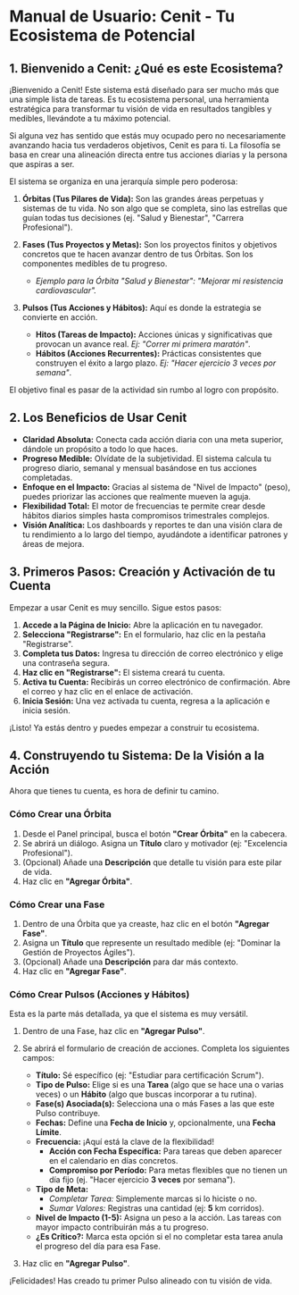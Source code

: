 # Manual de Usuario: Cenit - Tu Ecosistema de Potencial

## 1. Bienvenido a Cenit: ¿Qué es este Ecosistema?

¡Bienvenido a Cenit! Este sistema está diseñado para ser mucho más que una simple lista de tareas. Es tu ecosistema personal, una herramienta estratégica para transformar tu visión de vida en resultados tangibles y medibles, llevándote a tu máximo potencial.

Si alguna vez has sentido que estás muy ocupado pero no necesariamente avanzando hacia tus verdaderos objetivos, Cenit es para ti. La filosofía se basa en crear una alineación directa entre tus acciones diarias y la persona que aspiras a ser.

El sistema se organiza en una jerarquía simple pero poderosa:

1.  **Órbitas (Tus Pilares de Vida):** Son las grandes áreas perpetuas y sistemas de tu vida. No son algo que se completa, sino las estrellas que guían todas tus decisiones (ej. "Salud y Bienestar", "Carrera Profesional").

2.  **Fases (Tus Proyectos y Metas):** Son los proyectos finitos y objetivos concretos que te hacen avanzar dentro de tus Órbitas. Son los componentes medibles de tu progreso.
    *   *Ejemplo para la Órbita "Salud y Bienestar": "Mejorar mi resistencia cardiovascular".*

3.  **Pulsos (Tus Acciones y Hábitos):** Aquí es donde la estrategia se convierte en acción.
    *   **Hitos (Tareas de Impacto):** Acciones únicas y significativas que provocan un avance real. *Ej: "Correr mi primera maratón"*.
    *   **Hábitos (Acciones Recurrentes):** Prácticas consistentes que construyen el éxito a largo plazo. *Ej: "Hacer ejercicio 3 veces por semana"*.

El objetivo final es pasar de la actividad sin rumbo al logro con propósito.

## 2. Los Beneficios de Usar Cenit

*   **Claridad Absoluta:** Conecta cada acción diaria con una meta superior, dándole un propósito a todo lo que haces.
*   **Progreso Medible:** Olvídate de la subjetividad. El sistema calcula tu progreso diario, semanal y mensual basándose en tus acciones completadas.
*   **Enfoque en el Impacto:** Gracias al sistema de "Nivel de Impacto" (peso), puedes priorizar las acciones que realmente mueven la aguja.
*   **Flexibilidad Total:** El motor de frecuencias te permite crear desde hábitos diarios simples hasta compromisos trimestrales complejos.
*   **Visión Analítica:** Los dashboards y reportes te dan una visión clara de tu rendimiento a lo largo del tiempo, ayudándote a identificar patrones y áreas de mejora.

## 3. Primeros Pasos: Creación y Activación de tu Cuenta

Empezar a usar Cenit es muy sencillo. Sigue estos pasos:

1.  **Accede a la Página de Inicio:** Abre la aplicación en tu navegador.
2.  **Selecciona "Registrarse":** En el formulario, haz clic en la pestaña "Registrarse".
3.  **Completa tus Datos:** Ingresa tu dirección de correo electrónico y elige una contraseña segura.
4.  **Haz clic en "Registrarse":** El sistema creará tu cuenta.
5.  **Activa tu Cuenta:** Recibirás un correo electrónico de confirmación. Abre el correo y haz clic en el enlace de activación.
6.  **Inicia Sesión:** Una vez activada tu cuenta, regresa a la aplicación e inicia sesión.

¡Listo! Ya estás dentro y puedes empezar a construir tu ecosistema.

## 4. Construyendo tu Sistema: De la Visión a la Acción

Ahora que tienes tu cuenta, es hora de definir tu camino.

### Cómo Crear una Órbita

1.  Desde el Panel principal, busca el botón **"Crear Órbita"** en la cabecera.
2.  Se abrirá un diálogo. Asigna un **Título** claro y motivador (ej: "Excelencia Profesional").
3.  (Opcional) Añade una **Descripción** que detalle tu visión para este pilar de vida.
4.  Haz clic en **"Agregar Órbita"**.

### Cómo Crear una Fase

1.  Dentro de una Órbita que ya creaste, haz clic en el botón **"Agregar Fase"**.
2.  Asigna un **Título** que represente un resultado medible (ej: "Dominar la Gestión de Proyectos Ágiles").
3.  (Opcional) Añade una **Descripción** para dar más contexto.
4.  Haz clic en **"Agregar Fase"**.

### Cómo Crear Pulsos (Acciones y Hábitos)

Esta es la parte más detallada, ya que el sistema es muy versátil.

1.  Dentro de una Fase, haz clic en **"Agregar Pulso"**.
2.  Se abrirá el formulario de creación de acciones. Completa los siguientes campos:
    *   **Título:** Sé específico (ej: "Estudiar para certificación Scrum").
    *   **Tipo de Pulso:** Elige si es una **Tarea** (algo que se hace una o varias veces) o un **Hábito** (algo que buscas incorporar a tu rutina).
    *   **Fase(s) Asociada(s):** Selecciona una o más Fases a las que este Pulso contribuye.
    *   **Fechas:** Define una **Fecha de Inicio** y, opcionalmente, una **Fecha Límite**.
    *   **Frecuencia:** ¡Aquí está la clave de la flexibilidad!
        *   **Acción con Fecha Específica:** Para tareas que deben aparecer en el calendario en días concretos.
        *   **Compromiso por Período:** Para metas flexibles que no tienen un día fijo (ej. "Hacer ejercicio **3 veces** por semana").
    *   **Tipo de Meta:**
        *   *Completar Tarea:* Simplemente marcas si lo hiciste o no.
        *   *Sumar Valores:* Registras una cantidad (ej: **5** km corridos).
    *   **Nivel de Impacto (1-5):** Asigna un peso a la acción. Las tareas con mayor impacto contribuirán más a tu progreso.
    *   **¿Es Crítico?:** Marca esta opción si el no completar esta tarea anula el progreso del día para esa Fase.

3.  Haz clic en **"Agregar Pulso"**.

¡Felicidades! Has creado tu primer Pulso alineado con tu visión de vida.
